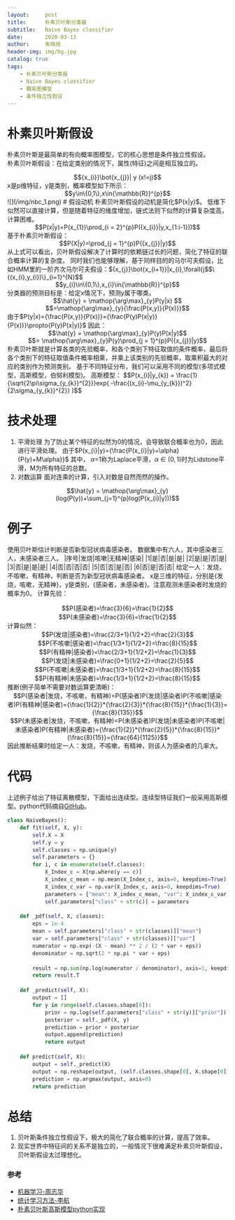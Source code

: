 ```yaml
---
layout:     post
title:      朴素贝叶斯分类器
subtitle:   Naive Bayes classifier
date:       2020-03-13
author:     朱晓旭
header-img: img/bg.jpg
catalog: true
tags:
    - 朴素贝叶斯分类器
    - Naive Bayes classifier
    - 概率图模型
    - 条件独立性假设
---
```

# 朴素贝叶斯假设
朴素贝叶斯是最简单的有向概率图模型，它的核心思想是条件独立性假设。   
朴素贝叶斯假设：在给定类别的情况下，属性(特征)之间是相互独立的。    
<center>$${x_{i}}\bot{x_{j}}| y (x!=j)$$</center>
x是p维特征，y是类别，概率模型如下所示：   
<center>$$y\in\{0,1\},x\in{\mathbb{R}}^{p}$$</center>
![](/img/nbc_1.png)
# 假设动机 
朴素贝叶斯假设的动机是简化$P(x|y)$。     
低维下似然可以直接计算，但是随着特征的维度增加，链式法则下似然的计算复杂度高，计算困难。       
<center>$$P(x|y)=P(x_{1})\prod_{i = 2}^{p}P({x_{i}}|y,x_{1:i-1}))$$</center>
基于朴素贝叶斯假设：            
<center>$$P(X|y)=\prod_{j = 1}^{p}P({x_{j}}|y)$$</center>
从上式可以看出，贝叶斯假设解决了计算时的依赖链过长的问题，简化了特征的联合概率计算的复杂度。
同时我们也能够理解，基于同样目的的马尔可夫假设，比如HMM里的一阶齐次马尔可夫假设：${x_{j}}\bot{x_{i+1}}|x_{i},\forall{j<i}$,在给定当前状态的情况下，将来与过去相互独立，是更为宽松的假设。           
# 朴素贝叶斯分类器
数据是data:     
<center>$$\{(x_{i},y_{i})\}_{i=1}^{N}$$</center>
<center>$$y_{i}\in\{0,1\},x_{i}\in{\mathbb{R}}^{p}$$</center>
分类器的预测目标是：给定x情况下，预测y属于哪类。      
<center>$$\hat{y} = \mathop{\arg\max}_{y}P(y|x) $$</center>
<center>$$=\mathop{\arg\max}_{y}{\frac{P(x,y)}{P(x)}}$$</center>    
由于$P(y|x)={\frac{P(x,y)}{P(x)}}={\frac{P(y)P(x|y)}{P(x)}}\propto{P(y)P(x|y)}$</center>
因此：
<center>$$\hat{y} = \mathop{\arg\max}_{y}P(y)P(x|y)$$</center>
<center>$$= \mathop{\arg\max}_{y}P(y)\prod_{j = 1}^{p}P({x_{j}}|y)$$</center>
朴素贝叶斯就是计算各类的先验概率，和各个类别下特征取值的条件概率，最后将各个类别下的特征取值条件概率相乘，并乘上该类别的先验概率，取乘积最大的对应的类别作为预测类别。
基于不同特征分布，我们可以采用不同的模型(多项式模型，高斯模型，伯努利模型)。
高斯模型：
$$P(x_{i}|y_{k}) = \frac{1}{\sqrt{2\pi\sigma_{y_{k}}^{2}}}exp( -\frac{(x_{i}-\mu_{y_{k}})^2}  {2\sigma_{y_{k}}^{2}}   )$$


# 技术处理
1. 平滑处理
为了防止某个特征的似然为0的情况，会导致联合概率也为0，因此进行平滑处理。
由于$P(x_{i}|y)={\frac{P(x_{i}|y)+\alpha}{P(y)+M\alpha}}$</center>
其中， $\alpha$=1称为Laplace平滑，$\alpha\in{(0,1)}$时为Lidstone平滑，M为所有特征的总数。
2. 对数运算
面对连乘的计算，引入对数是自然而然的操作。
<center>$$\hat{y} = \mathop{\arg\max}_{y}(log(P(y))+\sum_{j=1}^{p}log(P(x_{i}|y)))$$</center>

# 例子
使用贝叶斯估计判断是否新型冠状病毒感染者。
数据集中有六人，其中感染者三人，未感染者三人。
|序号|发烧|咳嗽|无精神|感染|
|1|是|否|是|是|
|2|是|是|否|是|
|3|否|是|是|是|
|4|否|否|否|否|
|5|否|否|是|否|
|6|否|是|否|否|
给定一人：发烧，不咳嗽，有精神，判断是否为新型冠状病毒感染者。
x是三维的特征，分别是{发烧，咳嗽，无精神}，y是类别，{感染者，未感染者}。注意观测未感染者时发烧的概率为0。
计算先验：
<center>$$P(感染者)=\frac{3}{6}=\frac{1}{2}$$</center>
<center>$$P(未感染者)=\frac{3}{6}=\frac{1}{2}$$</center>
计算似然：
<center>$$P(发烧|感染者)=\frac{2/3+1}{1/2+2}=\frac{2}{3}$$</center>
<center>$$P(不咳嗽|感染者)=\frac{1/3+1}{1/2+2}=\frac{8}{15}$$</center>
<center>$$P(有精神|感染者)=\frac{2/3+1}{1/2+2}=\frac{1}{3}$$</center>
<center>$$P(发烧|未感染者)=\frac{0+1}{1/2+2}=\frac{2}{5}$$</center>
<center>$$P(不咳嗽|未感染者)=\frac{1/3+1}{1/2+2}=\frac{8}{15}$$</center>
<center>$$P(有精神|未感染者)=\frac{1/3+1}{1/2+2}=\frac{8}{15}$$</center>
推断(例子简单不需要对数运算更清晰)：
<center>$$P(感染者|发烧，不咳嗽，有精神)=P(感染者)P(发烧|感染者)P(不咳嗽|感染者)P(有精神|感染者)={\frac{1}{2}}*{\frac{2}{3}}*{\frac{8}{15}}*{\frac{1}{3}}={\frac{8}{135}}$$</center>
<center>$$P(未感染者|发烧，不咳嗽，有精神)=P(未感染者)P(发烧|未感染者)P(不咳嗽|未感染者)P(有精神|未感染者)={\frac{1}{2}}*{\frac{2}{5}}*{\frac{8}{15}}*{\frac{8}{15}}={\frac{64}{1125}}$$</center>
因此推断结果时给定一人：发烧，不咳嗽，有精神，则该人为感染者的几率大。


# 代码
上述例子给出了特征离散模型，下面给出连续型。连续型特征我们一般采用高斯模型。python代码摘自[GitHub](https://github.com/RRdmlearning/Machine-Learning-From-Scratch/blob/master/naive_bayes/naive_bayes.py)。
```python
class NaiveBayes():
	def fit(self, X, y):
		self.X = X
		self.y = y
		self.classes = np.unique(y)
		self.parameters = {}
		for i, c in enumerate(self.classes):
			X_Index_c = X[np.where(y == c)]
			X_index_c_mean = np.mean(X_Index_c, axis=0, keepdims=True)
			X_index_c_var = np.var(X_Index_c, axis=0, keepdims=True)
			parameters = {"mean": X_index_c_mean, "var": X_index_c_var, "prior": X_Index_c.shape[0] / X.shape[0]}
			self.parameters["class" + str(c)] = parameters
	
	def _pdf(self, X, classes):
		eps = 1e-4
		mean = self.parameters["class" + str(classes)]["mean"]
		var = self.parameters["class" + str(classes)]["var"]
		numerator = np.exp(-(X - mean) ** 2 / (2 * var + eps))
		denominator = np.sqrt(2 * np.pi * var + eps)
	
		result = np.sum(np.log(numerator / denominator), axis=1, keepdims=True)
		return result.T
	
	def _predict(self, X):
		output = []
		for y in range(self.classes.shape[0]):
			prior = np.log(self.parameters["class" + str(y)]["prior"])
			posterior = self._pdf(X, y)
			prediction = prior + posterior
			output.append(prediction)
			return output
	
	def predict(self, X):
		output = self._predict(X)
		output = np.reshape(output, (self.classes.shape[0], X.shape[0]))
		prediction = np.argmax(output, axis=0)
		return prediction
```


# 总结
1. 贝叶斯条件独立性假设下，极大的简化了联合概率的计算，提高了效率。
2. 现实世界中特征间的关系不是独立的，一般情况下很难满足朴素贝叶斯假设，贝叶斯假设太过理想化。



### 参考
- [机器学习-周志华](https://github.com/Mikoto10032/DeepLearning/blob/master/books/%E6%9C%BA%E5%99%A8%E5%AD%A6%E4%B9%A0%E5%91%A8%E5%BF%97%E5%8D%8E.pdf)
- [统计学习方法-李航](http://www.dgt-factory.com/uploads/2018/07/0725/%E7%BB%9F%E8%AE%A1%E5%AD%A6%E4%B9%A0%E6%96%B9%E6%B3%95.pdf)
- [朴素贝叶斯高斯模型python实现](https://github.com/RRdmlearning/Machine-Learning-From-Scratch/blob/master/naive_bayes/naive_bayes.py)




